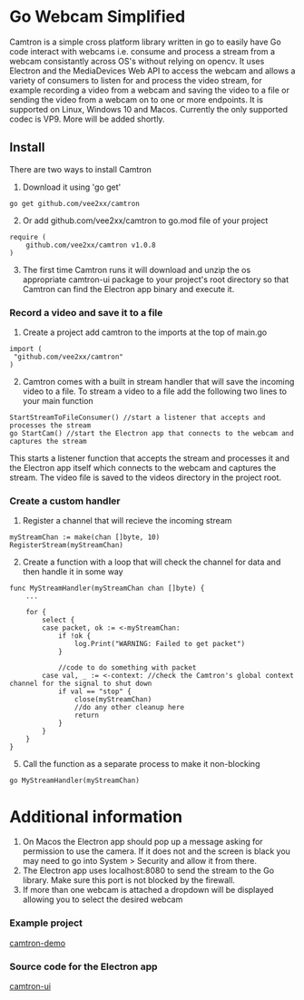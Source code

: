 # Go Webcam Simplified
Camtron is a simple cross platform library written in go to easily have Go code interact with webcams i.e. consume and process a stream from a webcam consistantly across OS's without relying on opencv. It uses Electron and the MediaDevices Web API to access the webcam and allows a variety of consumers to listen for and process the video stream, for example recording a video from a webcam and saving the video to a file or sending the video from a webcam on to one or more endpoints. It is supported on Linux, Windows 10 and Macos. Currently the only supported codec is VP9. More will be added shortly.

## Install
There are two ways to install Camtron
1. Download it using 'go get'
```
go get github.com/vee2xx/camtron
```
2. Or add github.com/vee2xx/camtron to go.mod file of your project
```
require (
	github.com/vee2xx/camtron v1.0.8
)
```
3. The first time Camtron runs it will download and unzip the os appropriate camtron-ui package to your project's root directory so that Camtron can find the Electron app binary and execute it.

### Record a video and save it to a file
1. Create a project add camtron to the imports at the top of main.go
```
import (
 "github.com/vee2xx/camtron"
)
```
2. Camtron comes with a built in stream handler that will save the incoming video to a file. To stream a video to a file add the following two lines to your main function
```
StartStreamToFileConsumer() //start a listener that accepts and processes the stream
go StartCam() //start the Electron app that connects to the webcam and captures the stream
```
This starts a listener function that accepts the stream and processes it and the Electron app itself which connects to the webcam and captures the stream. The video file is saved to the videos directory in the project root.

### Create a custom handler
1. Register a channel that will recieve the incoming stream
```
myStreamChan := make(chan []byte, 10)
RegisterStream(myStreamChan)
```
2. Create a function with a loop that will check the channel for data and then handle it in some way
```
func MyStreamHandler(myStreamChan chan []byte) {
	...
	
	for {
		select {
		case packet, ok := <-myStreamChan:
			if !ok {
				log.Print("WARNING: Failed to get packet")
			}

			//code to do something with packet
		case val, _ := <-context: //check the Camtron's global context channel for the signal to shut down
			if val == "stop" {
				close(myStreamChan)
				//do any other cleanup here
				return
			}
		}
	}
}
```
5. Call the function as a separate process to make it non-blocking
```
go MyStreamHandler(myStreamChan)
```

# Additional information
1. On Macos the Electron app should pop up a message asking for permission to use the camera. If it does not and the screen is black you may need to go into System > Security and allow it from there.
2. The Electron app uses localhost:8080 to send the stream to the Go library. Make sure this port is not blocked by the firewall.
3. If more than one webcam is attached a dropdown will be displayed allowing you to select the desired webcam

### Example project
[camtron-demo](https://github.com/vee2xx/camtron-demo)

### Source code for the Electron app
[camtron-ui](https://github.com/vee2xx/camtron-ui)
